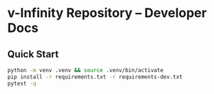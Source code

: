# v-Infinity Repository – Developer Docs

## Quick Start
```bash
python -m venv .venv && source .venv/bin/activate
pip install -r requirements.txt -r requirements-dev.txt
pytest -q
```
